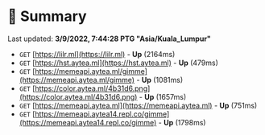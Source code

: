 # 📖 Summary
Last updated: **3/9/2022, 7:44:28 PTG "Asia/Kuala_Lumpur"**

- `GET` [https://lilr.ml](https://lilr.ml) - **Up** (2164ms)
- `GET` [https://hst.aytea.ml](https://hst.aytea.ml) - **Up** (479ms)
- `GET` [https://memeapi.aytea.ml/gimme](https://memeapi.aytea.ml/gimme) - **Up** (1081ms)
- `GET` [https://color.aytea.ml/4b31d6.png](https://color.aytea.ml/4b31d6.png) - **Up** (1657ms)
- `GET` [https://memeapi.aytea.ml](https://memeapi.aytea.ml) - **Up** (751ms)
- `GET` [https://memeapi.aytea14.repl.co/gimme](https://memeapi.aytea14.repl.co/gimme) - **Up** (1798ms)
